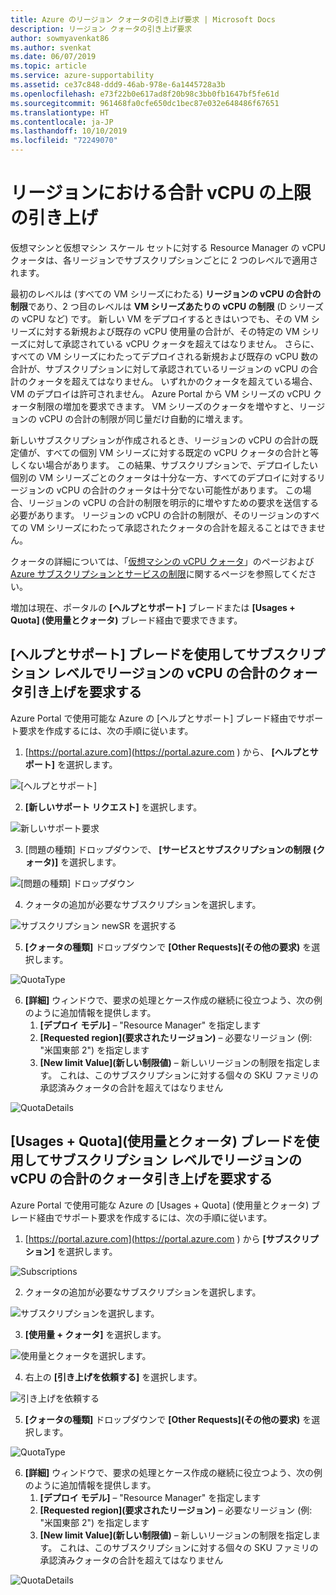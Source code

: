 ```yaml
---
title: Azure のリージョン クォータの引き上げ要求 | Microsoft Docs
description: リージョン クォータの引き上げ要求
author: sowmyavenkat86
ms.author: svenkat
ms.date: 06/07/2019
ms.topic: article
ms.service: azure-supportability
ms.assetid: ce37c848-ddd9-46ab-978e-6a1445728a3b
ms.openlocfilehash: e73f22b0e617ad8f20b98c3bb0fb1647bf5fe61d
ms.sourcegitcommit: 961468fa0cfe650dc1bec87e032e648486f67651
ms.translationtype: HT
ms.contentlocale: ja-JP
ms.lasthandoff: 10/10/2019
ms.locfileid: "72249070"
---
```

# <a name="total-regional-vcpu-limit-increase"></a>リージョンにおける合計 vCPU の上限の引き上げ 

仮想マシンと仮想マシン スケール セットに対する Resource Manager の vCPU クォータは、各リージョンでサブスクリプションごとに 2 つのレベルで適用されます。 

最初のレベルは (すべての VM シリーズにわたる) **リージョンの vCPU の合計の制限**であり、2 つ目のレベルは **VM シリーズあたりの vCPU の制限** (D シリーズの vCPU など) です。 新しい VM をデプロイするときはいつでも、その VM シリーズに対する新規および既存の vCPU 使用量の合計が、その特定の VM シリーズに対して承認されている vCPU クォータを超えてはなりません。 さらに、すべての VM シリーズにわたってデプロイされる新規および既存の vCPU 数の合計が、サブスクリプションに対して承認されているリージョンの vCPU の合計のクォータを超えてはなりません。 いずれかのクォータを超えている場合、VM のデプロイは許可されません。
Azure Portal から VM シリーズの vCPU クォータ制限の増加を要求できます。 VM シリーズのクォータを増やすと、リージョンの vCPU の合計の制限が同じ量だけ自動的に増えます。 

新しいサブスクリプションが作成されるとき、リージョンの vCPU の合計の既定値が、すべての個別 VM シリーズに対する既定の vCPU クォータの合計と等しくない場合があります。 この結果、サブスクリプションで、デプロイしたい個別の VM シリーズごとのクォータは十分な一方、すべてのデプロイに対するリージョンの vCPU の合計のクォータは十分でない可能性があります。 この場合、リージョンの vCPU の合計の制限を明示的に増やすための要求を送信する必要があります。 リージョンの vCPU の合計の制限が、そのリージョンのすべての VM シリーズにわたって承認されたクォータの合計を超えることはできません。

クォータの詳細については、「[仮想マシンの vCPU クォータ](https://docs.microsoft.com/azure/virtual-machines/windows/quotas)」のページおよび [Azure サブスクリプションとサービスの制限](https://aka.ms/quotalimits)に関するページを参照してください。 

増加は現在、ポータルの **[ヘルプとサポート]** ブレードまたは **[Usages + Quota] (使用量とクォータ)** ブレード経由で要求できます。 

## <a name="request-total-regional-vcpus-quota-increase-at-subscription-level-using-the-help--support-blade"></a>**[ヘルプとサポート]** ブレードを使用してサブスクリプション レベルでリージョンの vCPU の合計のクォータ引き上げを要求する

Azure Portal で使用可能な Azure の [ヘルプとサポート] ブレード経由でサポート要求を作成するには、次の手順に従います。 

1. [https://portal.azure.com](https://portal.azure.com ) から、 **[ヘルプとサポート]** を選択します。

![[ヘルプとサポート]](./media/resource-manager-core-quotas-request/helpsupport.png)
 
2.  **[新しいサポート リクエスト]** を選択します。 

![新しいサポート要求](./media/resource-manager-core-quotas-request/newsupportrequest.png)

3. [問題の種類] ドロップダウンで、 **[サービスとサブスクリプションの制限 (クォータ)]** を選択します。

![[問題の種類] ドロップダウン](./media/resource-manager-core-quotas-request/issuetypedropdown.png)

4. クォータの追加が必要なサブスクリプションを選択します。

![サブスクリプション newSR を選択する](./media/resource-manager-core-quotas-request/select-subscription-sr.png)
   
5. **[クォータの種類]** ドロップダウンで **[Other Requests]\(その他の要求\)** を選択します。

![QuotaType](./media/resource-manager-core-quotas-request/regional-quotatype.png)

6. **[詳細]** ウィンドウで、要求の処理とケース作成の継続に役立つよう、次の例のように追加情報を提供します。 
    1.  **[デプロイ モデル]** – "Resource Manager" を指定します
    2.  **[Requested region]\(要求されたリージョン\)** – 必要なリージョン (例: "米国東部 2") を指定します
    3.  **[New limit Value]\(新しい制限値\)** – 新しいリージョンの制限を指定します。 これは、このサブスクリプションに対する個々の SKU ファミリの承認済みクォータの合計を超えてはなりません

![QuotaDetails](./media/resource-manager-core-quotas-request/regional-details.png)

## <a name="request-total-regional-vcpus-quota-increase-at-subscription-level-using-the-usages--quota-blade"></a>**[Usages + Quota]\(使用量とクォータ\)** ブレードを使用してサブスクリプション レベルでリージョンの vCPU の合計のクォータ引き上げを要求する

Azure Portal で使用可能な Azure の [Usages + Quota] (使用量とクォータ) ブレード経由でサポート要求を作成するには、次の手順に従います。 

1. [https://portal.azure.com](https://portal.azure.com ) から **[サブスクリプション]** を選択します。

![Subscriptions](./media/resource-manager-core-quotas-request/subscriptions.png)

2. クォータの追加が必要なサブスクリプションを選択します。

![サブスクリプションを選択します。](./media/resource-manager-core-quotas-request/select-subscription.png)

3. **[使用量 + クォータ]** を選択します。

![使用量とクォータを選択します。](./media/resource-manager-core-quotas-request/select-usage-quotas.png)

4. 右上の **[引き上げを依頼する]** を選択します。

![引き上げを依頼する](./media/resource-manager-core-quotas-request/request-increase.png)

5. **[クォータの種類]** ドロップダウンで **[Other Requests]\(その他の要求\)** を選択します。

![QuotaType](./media/resource-manager-core-quotas-request/regional-quotatype.png)

6. **[詳細]** ウィンドウで、要求の処理とケース作成の継続に役立つよう、次の例のように追加情報を提供します。 
    1.  **[デプロイ モデル]** – "Resource Manager" を指定します
    2.  **[Requested region]\(要求されたリージョン\)** – 必要なリージョン (例: "米国東部 2") を指定します
    3.  **[New limit Value]\(新しい制限値\)** – 新しいリージョンの制限を指定します。 これは、このサブスクリプションに対する個々の SKU ファミリの承認済みクォータの合計を超えてはなりません

![QuotaDetails](./media/resource-manager-core-quotas-request/regional-details.png)



